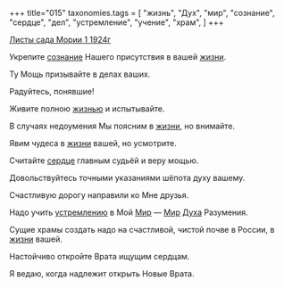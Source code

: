+++
title="015"
taxonomies.tags = [
 "жизнь",
 "Дух",
 "мир",
 "сознание",
 "сердце",
 "дел",
 "устремление",
 "учение",
 "храм",
]
+++

[Листы сада Мории 1 1924г](/agni/1924)

Укрепите [сознание](/tags/сознание) Нашего присутствия в вашей [жизни](/tags/жизнь).   

Ту Мощь призывайте в делах ваших.   

Радуйтесь, понявшие!   

Живите полною [жизнью](/tags/жизнь) и испытывайте.   

В случаях недоумения Мы поясним в [жизни](/tags/жизнь), но внимайте.   

Явим чудеса в [жизни](/tags/жизнь) вашей, но усмотрите.   

Считайте [сердце](/tags/сердце) главным судьёй и веру мощью.   

Довольствуйтесь точными указаниями шёпота духу вашему.   

Счастливую дорогу направили ко Мне друзья.   

Надо учить [устремлению](/tags/устремление) в Мой [Мир](/tags/мир) — [Мир](/tags/мир) [Духа](/tags/Дух) Разумения.   

Сущие храмы создать надо на счастливой, чистой почве в России, в [жизни](/tags/жизнь) вашей.   

Настойчиво откройте Врата ищущим сердцам.   

Я ведаю, когда надлежит открыть Новые Врата.   

